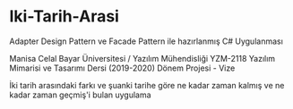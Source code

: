 # Iki-Tarih-Arasi
Adapter Design Pattern ve Facade Pattern ile hazırlanmış C# Uygulanması

Manisa Celal Bayar Üniversitesi / Yazılım Mühendisliği
YZM-2118 Yazılım Mimarisi ve Tasarımı Dersi (2019-2020)
Dönem Projesi - Vize

İki tarih arasındaki farkı ve şuanki tarihe göre ne kadar zaman kalmış ve ne kadar zaman geçmiş'i bulan uygulama
